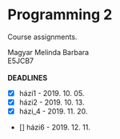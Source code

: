 # Programming 2
Course assignments.

Magyar Melinda Barbara</br>
E5JCB7</br>
</br>
**DEADLINES**</br>
- [x] házi1 - 2019. 10. 05.</br>
- [x] házi2 - 2019. 10. 13.</br>
- [x] házi_4 - 2019. 11. 20.</br>
- [] házi6 - 2019. 12. 11.

